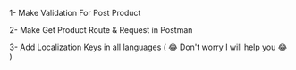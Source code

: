 1- Make Validation For Post Product

2- Make Get Product Route & Request in Postman

3- Add Localization Keys in all languages ( 😂 Don't worry I will help you 😂 )